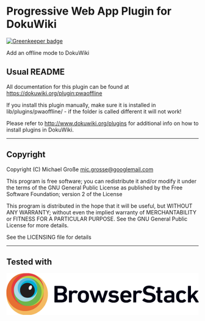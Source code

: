 # Progressive Web App Plugin for DokuWiki

[![Greenkeeper badge](https://badges.greenkeeper.io/micgro42/dokuwiki-plugin-pwaoffline.svg)](https://greenkeeper.io/)

Add an offline mode to DokuWiki

## Usual  README

All documentation for this plugin can be found at
https://dokuwiki.org/plugin:pwaoffline

If you install this plugin manually, make sure it is installed in
lib/plugins/pwaoffline/ - if the folder is called different it
will not work!

Please refer to http://www.dokuwiki.org/plugins for additional info
on how to install plugins in DokuWiki.

----
## Copyright
Copyright (C) Michael Große <mic.grosse@googlemail.com>

This program is free software; you can redistribute it and/or modify
it under the terms of the GNU General Public License as published by
the Free Software Foundation; version 2 of the License

This program is distributed in the hope that it will be useful,
but WITHOUT ANY WARRANTY; without even the implied warranty of
MERCHANTABILITY or FITNESS FOR A PARTICULAR PURPOSE.  See the
GNU General Public License for more details.

See the LICENSING file for details

----

## Tested with
[![Browserstack](https://github.com/micgro42/dokuwiki-plugin-pwaoffline/raw/master/assets/Browserstack-logo%402x.png)](https://www.browserstack.com)
